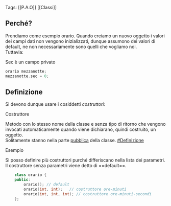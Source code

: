 Tags: [[P.A.O]] [[Classi]]

## Perché?

Prendiamo come esempio orario. Quando creiamo un nuovo oggetto i valori dei campi dati non vengono inizializzati, dunque assumono dei valori di default, ne non necessariamente sono quelli che vogliamo noi.  
Tuttavia:

Sec è un campo privato

```cpp
orario mezzanotte;
mezzanotte.sec = 0;
```

## Definizione

Si devono dunque usare i cosiddetti _costruttori_:

Costruttore

Metodo con lo stesso nome della classe e senza tipo di ritorno che vengono invocati automaticamente quando viene dichiarano, quindi costruito, un oggetto.  
Solitamente stanno nella parte [pubblica](app://obsidian.md/index.html#Public) della classe. [#Definizione](app://obsidian.md/index.html#Definizione)

Esempio

Si posso definire più costruttori purché differiscano nella lista dei parametri.  
Il costruttore senza parametri viene detto di ==default==.

```cpp
	class orario {
	public:
		orario(); // default
		orario(int, int);	// costruttore ore-minuti
		orario(int, int, int); // costruttore ore-minuti-secondi
	};
```